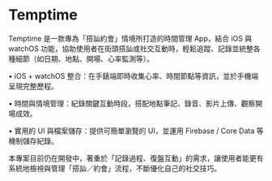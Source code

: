 # Temptime

Temptime 是一款專為「搭訕約會」情境所打造的時間管理 App，結合 iOS 與 watchOS 功能，協助使用者在街頭搭訕或社交互動時，輕鬆追蹤、記錄並統整各種細節（如日期、地點、開場、心率監測等）。

•	iOS + watchOS 整合：在手錶端即時收集心率、時間節點等資訊，並於手機端呈現完整歷程。

•	時間與情境管理：紀錄關鍵互動時段，搭配地點筆記、錄音、影片上傳、觀察開場成效。

•	實用的 UI 與檔案儲存：提供可簡單瀏覽的 UI，並運用 Firebase / Core Data 等機制儲存紀錄。

本專案目前仍在開發中，著重於「記錄過程、復盤互動」的需求，讓使用者能更有系統地檢視與管理「搭訕／約會」流程，不斷優化自己的社交技巧。
